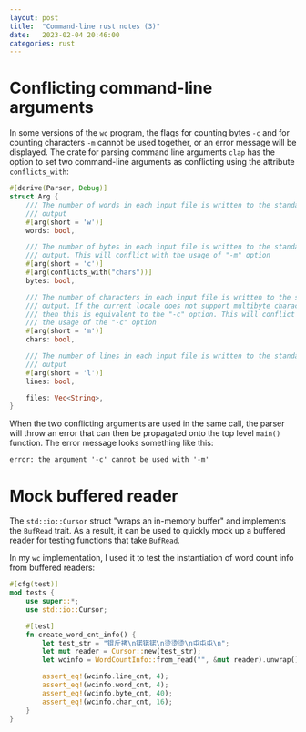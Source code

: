 ```yaml
---
layout: post
title:  "Command-line rust notes (3)"
date:   2023-02-04 20:46:00
categories: rust
---
```


# Conflicting command-line arguments
In some versions of the `wc` program, the flags for counting bytes `-c` and for counting characters `-m` cannot be used together, or an error message will be displayed. The crate for parsing command line arguments `clap` has the option to set two command-line arguments as conflicting using the attribute `conflicts_with`:

```rust
#[derive(Parser, Debug)]
struct Arg {
    /// The number of words in each input file is written to the standard
    /// output
    #[arg(short = 'w')]
    words: bool,

    /// The number of bytes in each input file is written to the standard
    /// output. This will conflict with the usage of "-m" option
    #[arg(short = 'c')]
    #[arg(conflicts_with("chars"))]
    bytes: bool,

    /// The number of characters in each input file is written to the standard
    /// output. If the current locale does not support multibyte characters,
    /// then this is equivalent to the "-c" option. This will conflict with
    /// the usage of the "-c" option
    #[arg(short = 'm')]
    chars: bool,

    /// The number of lines in each input file is written to the standard
    /// output
    #[arg(short = 'l')]
    lines: bool,

    files: Vec<String>,
}
```

When the two conflicting arguments are used in the same call, the parser will throw an error that can then be propagated onto the top level `main()` function. The error message looks something like this:

```
error: the argument '-c' cannot be used with '-m'
```

# Mock buffered reader
The `std::io::Cursor` struct "wraps an in-memory buffer" and implements the `BufRead` trait. As a result, it can be used to quickly mock up a buffered reader for testing functions that take `BufRead`.

In my `wc` implementation, I used it to test the instantiation of word count info from buffered readers:

```rust
#[cfg(test)]
mod tests {
    use super::*;
    use std::io::Cursor;

    #[test]
    fn create_word_cnt_info() {
        let test_str = "锟斤拷\n锘锘锘\n烫烫烫\n屯屯屯\n";
        let mut reader = Cursor::new(test_str);
        let wcinfo = WordCountInfo::from_read("", &mut reader).unwrap();

        assert_eq!(wcinfo.line_cnt, 4);
        assert_eq!(wcinfo.word_cnt, 4);
        assert_eq!(wcinfo.byte_cnt, 40);
        assert_eq!(wcinfo.char_cnt, 16);
    }
}
```